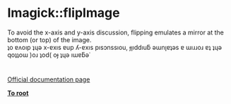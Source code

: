 # Imagick::flipImage




<div class="phpcode"><span class="html">
To avoid the x-axis and y-axis discussion, flipping emulates a mirror at the bottom (or top) of the image. <br>&#x287;o &#x250;&#x28C;o&#x131;p &#x287;&#x265;&#x1DD; x-&#x250;x&#x131;s &#x250;up &#x28E;-&#x250;x&#x131;s p&#x131;s&#x254;nss&#x131;ou, &#x25F;&#x5DF;&#x131;dd&#x131;u&#x183; &#x1DD;&#x26F;n&#x5DF;&#x250;&#x287;&#x1DD;s &#x250; &#x26F;&#x131;&#x279;&#x279;o&#x279; &#x250;&#x287; &#x287;&#x265;&#x1DD; qo&#x287;&#x287;o&#x26F; )o&#x279; &#x287;od( o&#x25F; &#x287;&#x265;&#x1DD; &#x131;&#x26F;&#x250;&#x183;&#x1DD;&#x2D9;</span>
</div>
  

#

[Official documentation page](https://www.php.net/manual/en/imagick.flipimage.php)

**[To root](/README.md)**